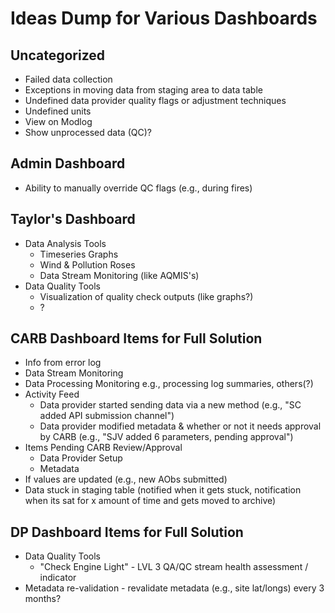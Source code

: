 # Ideas Dump for Various Dashboards
## Uncategorized
- Failed data collection
- Exceptions in moving data from staging area to data table
- Undefined data provider quality flags or adjustment techniques
- Undefined units
- View on Modlog
- Show unprocessed data (QC)?

## Admin Dashboard
- Ability to manually override QC flags (e.g., during fires)


## Taylor's Dashboard
- Data Analysis Tools
  - Timeseries Graphs
  - Wind & Pollution Roses
  - Data Stream Monitoring (like AQMIS's)
- Data Quality Tools
  - Visualization of quality check outputs (like graphs?)
  - ?


## CARB Dashboard Items for Full Solution
- Info from error log
- Data Stream Monitoring
- Data Processing Monitoring e.g., processing log summaries, others(?) 
- Activity Feed
  - Data provider started sending data via a new method (e.g., "SC added API submission channel")
  - Data provider modified metadata & whether or not it needs approval by CARB (e.g., "SJV added 6 parameters, pending approval")
- Items Pending CARB Review/Approval
  - Data Provider Setup
  - Metadata
- If values are updated (e.g., new AObs submitted)
- Data stuck in staging table (notified when it gets stuck, notification when its sat for x amount of time and gets moved to archive)


## DP Dashboard Items for Full Solution
- Data Quality Tools
  - "Check Engine Light" - LVL 3 QA/QC stream health assessment / indicator
- Metadata re-validation - revalidate metadata (e.g., site lat/longs) every 3 months?
